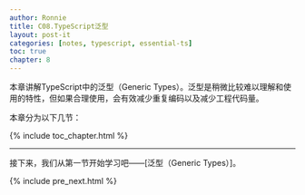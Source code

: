 ```yaml
---
author: Ronnie
title: C08.TypeScript泛型
layout: post-it
categories: [notes, typescript, essential-ts]
toc: true
chapter: 8
---
```


本章讲解TypeScript中的泛型（Generic Types）。泛型是稍微比较难以理解和使用的特性，但如果合理使用，会有效减少重复编码以及减少工程代码量。

本章分为以下几节：

{% include toc_chapter.html %}

---

接下来，我们从第一节开始学习吧——[泛型（Generic Types）]。

{% include pre_next.html %}
